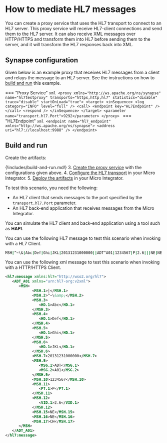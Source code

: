 # How to mediate HL7 messages

You can create a proxy service that uses the HL7 transport to connect to an HL7 server. This proxy service will receive HL7-client connections and send them to the HL7 server. It can also receive XML messages over HTTP/HTTPS and transform them into HL7 before sending them to the server, and it will transform the HL7 responses back into XML.

## Synapse configuration

Given below is an example proxy that receives HL7 messages from a client and relays the message to an HL7 server. See the instructions on how to [build and run](#build-and-run) this example.

=== "Proxy Service"
    ```xml
    <proxy xmlns="http://ws.apache.org/ns/synapse" name="hl7testproxy" transports="https,http,hl7" statistics="disable" trace="disable" startOnLoad="true">
    <target>
       <inSequence>
         <log category="INFO" level="full" />
         <call>
            <endpoint key="HL7Endpoint" />
         </call>
         <respond />
       </inSequence>
    </target>
    <parameter name="transport.hl7.Port">9292</parameter>
    </proxy>
    ```
=== "HL7Endpoint"
    ```xml
    <endpoint name="hl7_endpoint" xmlns="http://ws.apache.org/ns/synapse">
      <address uri="hl7://localhost:9988" />
    </endpoint>
    ```

## Build and run

Create the artifacts:

{!includes/build-and-run.md!}
3. [Create the proxy service]({{base_path}}/develop/creating-artifacts/creating-a-proxy-service) with the configurations given above.
4. [Configure the HL7 transport]({{base_path}}/install-and-setup/setup/transport-configurations/configuring-transports/#configuring-the-hl7-transport) in your Micro Integrator.
5. [Deploy the artifacts]({{base_path}}/develop/deploy-artifacts) in your Micro Integrator.

To test this scenario, you need the following:

- An HL7 client that sends messages to the port specified by the `transport.hl7.Port` parameter.
- An HL7 back-end application that receives messages from the Micro Integrator.

You can simulate the HL7 client and back-end application using a tool such as <b>HAPI</b>.

You can use the following HL7 message to test this scenario when invoking with a HL7 Client.
   ```bash
   MSH|^~\&|Abc|Def|Ghi|JKL|20131231000000||ADT^A01|1234567|P|2.6|||NE|NE|CH|
   ```
You can use the following xml message to test this scenario when invoking with a HTTP/HTTPS Client.
   ```xml
   <hl7:message xmlns:hl7="http://wso2.org/hl7">
      <ADT_A01 xmlns="urn:hl7-org:v2xml">
         <MSH>
               <MSH.1>|</MSH.1>
               <MSH.2>^~\&amp;</MSH.2>
               <MSH.3>
                  <HD.1>Abc</HD.1>
               </MSH.3>
               <MSH.4>
                  <HD.1>Def</HD.1>
               </MSH.4>
               <MSH.5>
                  <HD.1>Ghi</HD.1>
               </MSH.5>
               <MSH.6>
                  <HD.1>JKL</HD.1>
               </MSH.6>
               <MSH.7>20131231000000</MSH.7>
               <MSH.9>
                  <MSG.1>ADT</MSG.1>
                  <MSG.2>A01</MSG.2>
               </MSH.9>
               <MSH.10>1234567</MSH.10>
               <MSH.11>
                  <PT.1>P</PT.1>
               </MSH.11>
               <MSH.12>
                  <VID.1>2.6</VID.1>
               </MSH.12>
               <MSH.15>NE</MSH.15>
               <MSH.16>NE</MSH.16>
               <MSH.17>CH</MSH.17>
         </MSH>
      </ADT_A01>
   </hl7:message>
   ```
